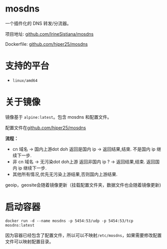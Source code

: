 # mosdns
一个插件化的 DNS 转发/分流器。

项目地址: [github.com/IrineSistiana/mosdns](https://github.com/IrineSistiana/mosdns)

Dockerfile: [github.com/hiper25/mosdns](https://github.com/hiper25/mosdns)
# 支持的平台
* `linux/amd64`

# 关于镜像
镜像基于 `alpine:latest`。包含 mosdns 和配置文件。


配置文件在[github.com/hiper25/mosdns](https://github.com/hiper25/mosdns)

**流程：**

   - cn 域名 -> 国内上游dot doh
        返回是国内 ip -> 返回结果,结束.
        不是国内 ip 继续下一步.
   - 非 cn 域名 -> 无污染dot doh上游
        返回非国内 ip ? -> 返回结果,结束.
        返回国内 ip 继续下一步.
   - 其他所有情况,优先无污染上游结果,否则国内上游结果.



geoip，geosite会随着镜像更新（挂载配置文件夹，数据文件也会随着镜像更新)
# 启动容器
```
docker run -d --name mosdns -p 5454:53/udp -p 5454:53/tcp mosdns:latest
```

因为容器已经包含了配置文件，所以可以不映射`/etc/mosdns`，如果需要修改配置文件可以映射配置目录。

